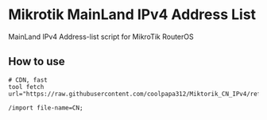 # Mikrotik MainLand IPv4 Address List

MainLand IPv4 Address-list script for MikroTik RouterOS

## How to use

```Ros Shell
# CDN, fast
tool fetch url="https://raw.githubusercontent.com/coolpapa312/Miktorik_CN_IPv4/refs/heads/main/CN"

/import file-name=CN;
```

